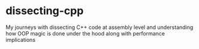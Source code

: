 # dissecting-cpp
My journeys with dissecting C++ code at assembly level and understanding how OOP magic is done under the hood along with performance implications
